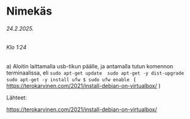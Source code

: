 Nimekäs
===
###### 24.2.2025.
###### Klo 1:24

a)  Aloitin laittamalla usb-tikun päälle, ja antamalla tutun komennon terminaalissa, eli ```sudo apt-get update 
sudo apt-get -y dist-upgrade 
sudo apt-get -y install ufw
$ sudo ufw enable ``` ( https://terokarvinen.com/2021/install-debian-on-virtualbox/ )








Lähteet:

https://terokarvinen.com/2021/install-debian-on-virtualbox/
